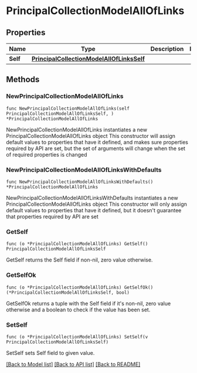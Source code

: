 # PrincipalCollectionModelAllOfLinks

## Properties

Name | Type | Description | Notes
------------ | ------------- | ------------- | -------------
**Self** | [**PrincipalCollectionModelAllOfLinksSelf**](PrincipalCollectionModelAllOfLinksSelf.md) |  | 

## Methods

### NewPrincipalCollectionModelAllOfLinks

`func NewPrincipalCollectionModelAllOfLinks(self PrincipalCollectionModelAllOfLinksSelf, ) *PrincipalCollectionModelAllOfLinks`

NewPrincipalCollectionModelAllOfLinks instantiates a new PrincipalCollectionModelAllOfLinks object
This constructor will assign default values to properties that have it defined,
and makes sure properties required by API are set, but the set of arguments
will change when the set of required properties is changed

### NewPrincipalCollectionModelAllOfLinksWithDefaults

`func NewPrincipalCollectionModelAllOfLinksWithDefaults() *PrincipalCollectionModelAllOfLinks`

NewPrincipalCollectionModelAllOfLinksWithDefaults instantiates a new PrincipalCollectionModelAllOfLinks object
This constructor will only assign default values to properties that have it defined,
but it doesn't guarantee that properties required by API are set

### GetSelf

`func (o *PrincipalCollectionModelAllOfLinks) GetSelf() PrincipalCollectionModelAllOfLinksSelf`

GetSelf returns the Self field if non-nil, zero value otherwise.

### GetSelfOk

`func (o *PrincipalCollectionModelAllOfLinks) GetSelfOk() (*PrincipalCollectionModelAllOfLinksSelf, bool)`

GetSelfOk returns a tuple with the Self field if it's non-nil, zero value otherwise
and a boolean to check if the value has been set.

### SetSelf

`func (o *PrincipalCollectionModelAllOfLinks) SetSelf(v PrincipalCollectionModelAllOfLinksSelf)`

SetSelf sets Self field to given value.



[[Back to Model list]](../README.md#documentation-for-models) [[Back to API list]](../README.md#documentation-for-api-endpoints) [[Back to README]](../README.md)


